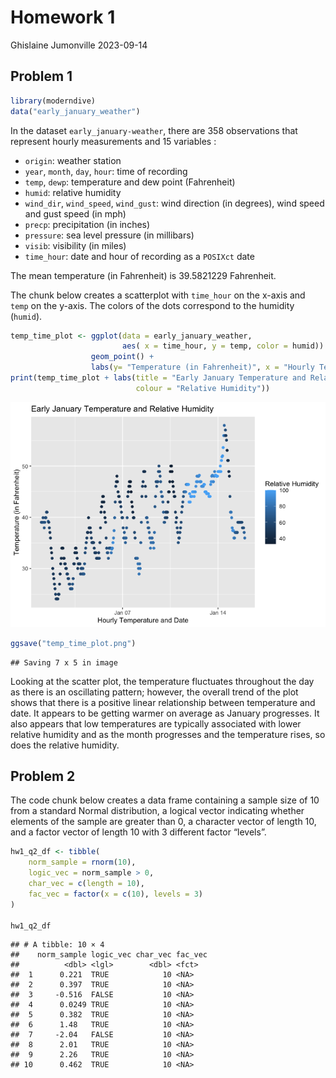 Homework 1
================
Ghislaine Jumonville
2023-09-14

## Problem 1

``` r
library(moderndive)
data("early_january_weather")
```

In the dataset `early_january-weather`, there are 358 observations that
represent hourly measurements and 15 variables :

- `origin`: weather station
- `year`, `month`, `day`, `hour`: time of recording
- `temp`, `dewp`: temperature and dew point (Fahrenheit)
- `humid`: relative humidity
- `wind_dir`, `wind_speed`, `wind_gust`: wind direction (in degrees),
  wind speed and gust speed (in mph)
- `precp`: precipitation (in inches)
- `pressure`: sea level pressure (in millibars)
- `visib`: visibility (in miles)
- `time_hour`: date and hour of recording as a `POSIXct` date

The mean temperature (in Fahrenheit) is 39.5821229 Fahrenheit.

The chunk below creates a scatterplot with `time_hour` on the x-axis and
`temp` on the y-axis. The colors of the dots correspond to the humidity
(`humid`).

``` r
temp_time_plot <- ggplot(data = early_january_weather, 
                         aes( x = time_hour, y = temp, color = humid)) + 
                  geom_point() +
                  labs(y= "Temperature (in Fahrenheit)", x = "Hourly Temperature and Date")
print(temp_time_plot + labs(title = "Early January Temperature and Relative Humidity",
                            colour = "Relative Humidity"))
```

![](p8105_hw1_gj2356_files/figure-gfm/making%20a%20scatterplot-1.png)<!-- -->

``` r
ggsave("temp_time_plot.png")
```

    ## Saving 7 x 5 in image

Looking at the scatter plot, the temperature fluctuates throughout the
day as there is an oscillating pattern; however, the overall trend of
the plot shows that there is a positive linear relationship between
temperature and date. It appears to be getting warmer on average as
January progresses. It also appears that low temperatures are typically
associated with lower relative humidity and as the month progresses and
the temperature rises, so does the relative humidity.

## Problem 2

The code chunk below creates a data frame containing a sample size of 10
from a standard Normal distribution, a logical vector indicating whether
elements of the sample are greater than 0, a character vector of length
10, and a factor vector of length 10 with 3 different factor “levels”.

``` r
hw1_q2_df <- tibble(
    norm_sample = rnorm(10),
    logic_vec = norm_sample > 0,
    char_vec = c(length = 10),
    fac_vec = factor(x = c(10), levels = 3)
)

hw1_q2_df
```

    ## # A tibble: 10 × 4
    ##    norm_sample logic_vec char_vec fac_vec
    ##          <dbl> <lgl>        <dbl> <fct>  
    ##  1      0.221  TRUE            10 <NA>   
    ##  2      0.397  TRUE            10 <NA>   
    ##  3     -0.516  FALSE           10 <NA>   
    ##  4      0.0249 TRUE            10 <NA>   
    ##  5      0.382  TRUE            10 <NA>   
    ##  6      1.48   TRUE            10 <NA>   
    ##  7     -2.04   FALSE           10 <NA>   
    ##  8      2.01   TRUE            10 <NA>   
    ##  9      2.26   TRUE            10 <NA>   
    ## 10      0.462  TRUE            10 <NA>
